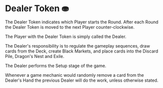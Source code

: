 # Dealer Token ⛂

The Dealer Token indicates which Player starts the Round. After each Round the Dealer Token is moved to the next Player counter-clockwise.

The Player with the Dealer Token is simply called the Dealer.

The Dealer's responsibility is to regulate the gameplay sequences, draw cards from the Deck, create Black Markets, and place cards into the Discard Pile, Dragon's Nest and Exile.

The Dealer performs the Setup stage of the game.

Whenever a game mechanic would randomly remove a card from the Dealer's Hand the previous Dealer will do the work, unless otherwise stated.
